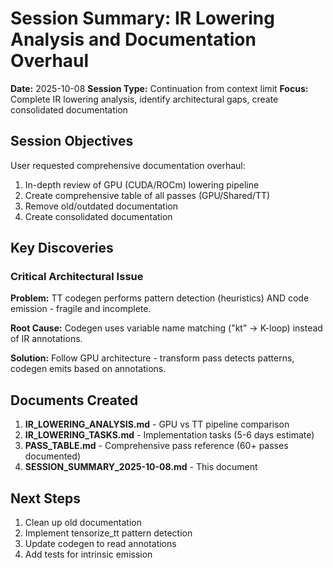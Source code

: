 # Session Summary: IR Lowering Analysis and Documentation Overhaul

**Date:** 2025-10-08
**Session Type:** Continuation from context limit
**Focus:** Complete IR lowering analysis, identify architectural gaps, create consolidated documentation

## Session Objectives

User requested comprehensive documentation overhaul:
1. In-depth review of GPU (CUDA/ROCm) lowering pipeline
2. Create comprehensive table of all passes (GPU/Shared/TT)
3. Remove old/outdated documentation
4. Create consolidated documentation

## Key Discoveries

### Critical Architectural Issue

**Problem:** TT codegen performs pattern detection (heuristics) AND code emission - fragile and incomplete.

**Root Cause:** Codegen uses variable name matching ("kt" → K-loop) instead of IR annotations.

**Solution:** Follow GPU architecture - transform pass detects patterns, codegen emits based on annotations.

## Documents Created

1. **IR_LOWERING_ANALYSIS.md** - GPU vs TT pipeline comparison
2. **IR_LOWERING_TASKS.md** - Implementation tasks (5-6 days estimate)
3. **PASS_TABLE.md** - Comprehensive pass reference (60+ passes documented)
4. **SESSION_SUMMARY_2025-10-08.md** - This document

## Next Steps

1. Clean up old documentation
2. Implement tensorize_tt pattern detection
3. Update codegen to read annotations
4. Add tests for intrinsic emission
